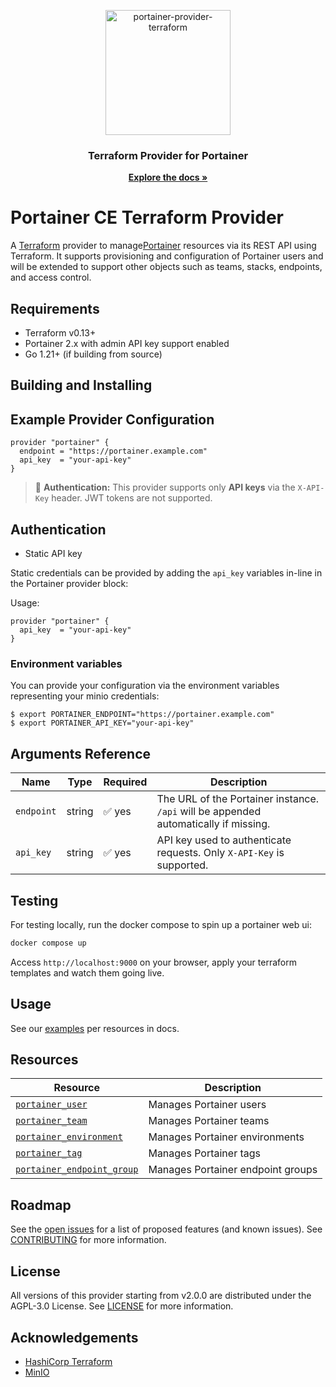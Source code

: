 
<p align="center">
  <a href="https://github.com/grulicht/terraform-provider-portainer">
    <img src="https://www.portainer.io/hubfs/portainer-logo-black.svg" alt="portainer-provider-terraform" width="200">
  </a>
  <h3 align="center" style="font-weight: bold">Terraform Provider for Portainer</h3>
  <p align="center">
    <a href="https://github.com/grulicht/terraform-provider-portainer/tree/main/docs"><strong>Explore the docs »</strong></a>
  </p>
</p>

# Portainer CE Terraform Provider

A [Terraform](https://www.terraform.io) provider to manage[Portainer](https://www.portainer.io/) resources via its REST API using Terraform. It supports provisioning and configuration of Portainer users and will be extended to support other objects such as teams, stacks, endpoints, and access control.

## Requirements

- Terraform v0.13+
- Portainer 2.x with admin API key support enabled
- Go 1.21+ (if building from source)

## Building and Installing


## Example Provider Configuration

```hcl
provider "portainer" {
  endpoint = "https://portainer.example.com"
  api_key  = "your-api-key"
}
```
> 🔐 **Authentication:** This provider supports only **API keys** via the `X-API-Key` header. JWT tokens are not supported.

## Authentication
- Static API key

Static credentials can be provided by adding the `api_key` variables in-line in the Portainer provider block:

Usage:

```hcl
provider "portainer" {
  api_key  = "your-api-key"
}
```
### Environment variables

You can provide your configuration via the environment variables representing your minio credentials:

```hcl
$ export PORTAINER_ENDPOINT="https://portainer.example.com"
$ export PORTAINER_API_KEY="your-api-key"
```

## Arguments Reference

| Name       | Type   | Required | Description                                                                 |
|------------|--------|----------|-----------------------------------------------------------------------------|
| `endpoint` | string | ✅ yes   | The URL of the Portainer instance. `/api` will be appended automatically if missing. |
| `api_key`  | string | ✅ yes   | API key used to authenticate requests. Only `X-API-Key` is supported.       |

## Testing

For testing locally, run the docker compose to spin up a portainer web ui:

```sh
docker compose up
```

Access `http://localhost:9000` on your browser, apply your terraform templates and watch them going live.

## Usage

See our [examples](./docs/resources/) per resources in docs.

## Resources

| Resource                             | Description                      |
|--------------------------------------|----------------------------------|
| [`portainer_user`](docs/resources/README-user.md)                | Manages Portainer users         |
| [`portainer_team`](docs/resources/README-team.md)                | Manages Portainer teams         |
| [`portainer_environment`](docs/resources/README-environment.md)  | Manages Portainer environments  |
| [`portainer_tag`](docs/resources/README-tag.md)                  | Manages Portainer tags          |
| [`portainer_endpoint_group`](docs/resources/README-endpoint-group.md) | Manages Portainer endpoint groups |

## Roadmap

See the [open issues](https://github.com/grulicht/terraform-provider-portainer/issues) for a list of proposed features (and known issues). See [CONTRIBUTING](./.github/CONTRIBUTING.md) for more information.

## License

All versions of this provider starting from v2.0.0 are distributed under the AGPL-3.0 License. See [LICENSE](./LICENSE) for more information.

## Acknowledgements

- [HashiCorp Terraform](https://www.hashicorp.com/products/terraform)
- [MinIO](https://portainer.io)
